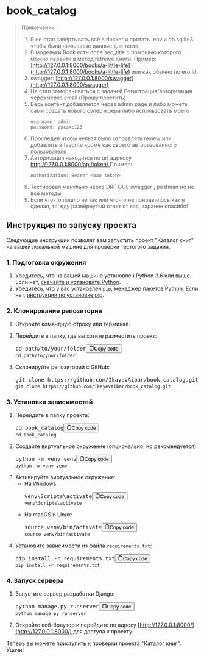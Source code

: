 # book_catalog

> Примечании
>
> 1. Я не стал завёртывать всё в docker и прятать .env и db.sqlite3 чтобы были начальные данные для теста
> 2. В модельки Book есть поле seo_title с помошью которого можно перейти в метод retreive Книги.
>    Пример: [http://127.0.0.1:8000/books/a-little-life](http://127.0.0.1:8000/books/a-little-life) или как обычно по его id
> 3. swagger:  [http://127.0.0.1:8000/swagger](http://127.0.0.1:8000/swagger)
> 4. Не стал заморачиваться с задачей Регистрация/авторизация через через email (Прошу простить)
> 5. Весь контент добавляется через admin page и либо можете сами создать нового супер юзера либо использовать моего
>    ```
>    username: admin
>    password: zxczxc123
>    ```
> 6. Проследил чтобы нельзя было отправлять review или добавлять в favorite кроме как своего авторизованного пользователя
> 7. Авторизация находится по url адрессу [http://127.0.0.1:8000/api/token/
>    ]()Пример:
>    ```
>    Authorization: Bearer <ваш token>
>    ```
> 8. Тестировал манульно через DRF GUI, swagger , postman но не все методы
> 9. Если что-то пошло не так или что-то не понравилось как я сделал, то жду развёрнутый ответ от вас, заранее спасибо!

## Инструкция по запуску проекта

Следующие инструкции позволят вам запустить проект "Каталог книг" на вашей локальной машине для проверки тестогого задания.

### 1. Подготовка окружения

1. Убедитесь, что на вашей машине установлен Python 3.6 или выше. Если нет, [скачайте и установите Python](https://www.python.org/downloads/).
2. Убедитесь, что у вас установлен `pip`, менеджер пакетов Python. Если нет, [инструкции по установке pip](https://pip.pypa.io/en/stable/installing/).

### 2. Клонирование репозитория

1. Откройте командную строку или терминал.
2. Перейдите в папку, где вы хотите разместить проект:

   <pre><div class="bg-black rounded-md mb-4"><div class="flex items-center relative text-gray-200 bg-gray-800 px-4 py-2 text-xs font-sans justify-between rounded-t-md"><span>cd path/to/your/folder</span><button class="flex ml-auto gap-2"><svg stroke="currentColor" fill="none" stroke-width="2" viewBox="0 0 24 24" stroke-linecap="round" stroke-linejoin="round" class="h-4 w-4" height="1em" width="1em" xmlns="http://www.w3.org/2000/svg"><path d="M16 4h2a2 2 0 0 1 2 2v14a2 2 0 0 1-2 2H6a2 2 0 0 1-2-2V6a2 2 0 0 1 2-2h2"></path><rect x="8" y="2" width="8" height="4" rx="1" ry="1"></rect></svg>Copy code</button></div><div class="p-4 overflow-y-auto"><code class="!whitespace-pre hljs language-bash">cd path/to/your/folder
   </code></div></div></pre>
3. Склонируйте репозиторий с GitHub:

   <pre><div class="bg-black rounded-md mb-4"><div class="flex items-center relative text-gray-200 bg-gray-800 px-4 py-2 text-xs font-sans justify-between rounded-t-md"><span>git clone https://github.com/IkayevAibar/book_catalog.git</span><button class="flex ml-auto gap-2"><svg stroke="currentColor" fill="none" stroke-width="2" viewBox="0 0 24 24" stroke-linecap="round" stroke-linejoin="round" class="h-4 w-4" height="1em" width="1em" xmlns="http://www.w3.org/2000/svg"><path d="M16 4h2a2 2 0 0 1 2 2v14a2 2 0 0 1-2 2H6a2 2 0 0 1-2-2V6a2 2 0 0 1 2-2h2"></path><rect x="8" y="2" width="8" height="4" rx="1" ry="1"></rect></svg>Copy code</button></div><div class="p-4 overflow-y-auto"><code class="!whitespace-pre hljs language-bash">git clone https://github.com/IkayevAibar/book_catalog.git
   </code></div></div></pre>

### 3. Установка зависимостей

1. Перейдите в папку проекта:
   <pre><div class="bg-black rounded-md mb-4"><div class="flex items-center relative text-gray-200 bg-gray-800 px-4 py-2 text-xs font-sans justify-between rounded-t-md"><span>cd book_catalog</span><button class="flex ml-auto gap-2"><svg stroke="currentColor" fill="none" stroke-width="2" viewBox="0 0 24 24" stroke-linecap="round" stroke-linejoin="round" class="h-4 w-4" height="1em" width="1em" xmlns="http://www.w3.org/2000/svg"><path d="M16 4h2a2 2 0 0 1 2 2v14a2 2 0 0 1-2 2H6a2 2 0 0 1-2-2V6a2 2 0 0 1 2-2h2"></path><rect x="8" y="2" width="8" height="4" rx="1" ry="1"></rect></svg>Copy code</button></div><div class="p-4 overflow-y-auto"><code class="!whitespace-pre hljs language-bash">cd book_catalog
   </code></div></div></pre>
2. Создайте виртуальное окружение (опционально, но рекомендуется):
   <pre><div class="bg-black rounded-md mb-4"><div class="flex items-center relative text-gray-200 bg-gray-800 px-4 py-2 text-xs font-sans justify-between rounded-t-md"><span>python -m venv venv</span><button class="flex ml-auto gap-2"><svg stroke="currentColor" fill="none" stroke-width="2" viewBox="0 0 24 24" stroke-linecap="round" stroke-linejoin="round" class="h-4 w-4" height="1em" width="1em" xmlns="http://www.w3.org/2000/svg"><path d="M16 4h2a2 2 0 0 1 2 2v14a2 2 0 0 1-2 2H6a2 2 0 0 1-2-2V6a2 2 0 0 1 2-2h2"></path><rect x="8" y="2" width="8" height="4" rx="1" ry="1"></rect></svg>Copy code</button></div><div class="p-4 overflow-y-auto"><code class="!whitespace-pre hljs language-bash">python -m venv venv
   </code></div></div></pre>
3. Активируйте виртуальное окружение:
   * На Windows:
     <pre><div class="bg-black rounded-md mb-4"><div class="flex items-center relative text-gray-200 bg-gray-800 px-4 py-2 text-xs font-sans justify-between rounded-t-md"><span>venv\Scripts\activate</span><button class="flex ml-auto gap-2"><svg stroke="currentColor" fill="none" stroke-width="2" viewBox="0 0 24 24" stroke-linecap="round" stroke-linejoin="round" class="h-4 w-4" height="1em" width="1em" xmlns="http://www.w3.org/2000/svg"><path d="M16 4h2a2 2 0 0 1 2 2v14a2 2 0 0 1-2 2H6a2 2 0 0 1-2-2V6a2 2 0 0 1 2-2h2"></path><rect x="8" y="2" width="8" height="4" rx="1" ry="1"></rect></svg>Copy code</button></div><div class="p-4 overflow-y-auto"><code class="!whitespace-pre hljs language-bash">venv\Scripts\activate
     </code></div></div></pre>
   * На macOS и Linux:
     <pre><div class="bg-black rounded-md mb-4"><div class="flex items-center relative text-gray-200 bg-gray-800 px-4 py-2 text-xs font-sans justify-between rounded-t-md"><span>source venv/bin/activate</span><button class="flex ml-auto gap-2"><svg stroke="currentColor" fill="none" stroke-width="2" viewBox="0 0 24 24" stroke-linecap="round" stroke-linejoin="round" class="h-4 w-4" height="1em" width="1em" xmlns="http://www.w3.org/2000/svg"><path d="M16 4h2a2 2 0 0 1 2 2v14a2 2 0 0 1-2 2H6a2 2 0 0 1-2-2V6a2 2 0 0 1 2-2h2"></path><rect x="8" y="2" width="8" height="4" rx="1" ry="1"></rect></svg>Copy code</button></div><div class="p-4 overflow-y-auto"><code class="!whitespace-pre hljs language-bash">source venv/bin/activate
     </code></div></div></pre>
4. Установите зависимости из файла `requirements.txt`:
   <pre><div class="bg-black rounded-md mb-4"><div class="flex items-center relative text-gray-200 bg-gray-800 px-4 py-2 text-xs font-sans justify-between rounded-t-md"><span>pip install -r requirements.txt</span><button class="flex ml-auto gap-2"><svg stroke="currentColor" fill="none" stroke-width="2" viewBox="0 0 24 24" stroke-linecap="round" stroke-linejoin="round" class="h-4 w-4" height="1em" width="1em" xmlns="http://www.w3.org/2000/svg"><path d="M16 4h2a2 2 0 0 1 2 2v14a2 2 0 0 1-2 2H6a2 2 0 0 1-2-2V6a2 2 0 0 1 2-2h2"></path><rect x="8" y="2" width="8" height="4" rx="1" ry="1"></rect></svg>Copy code</button></div><div class="p-4 overflow-y-auto"><code class="!whitespace-pre hljs language-bash">pip install -r requirements.txt
   </code></div></div></pre>

### 4. Запуск сервера

1. Запустите сервер разработки Django:
   <pre><div class="bg-black rounded-md mb-4"><div class="flex items-center relative text-gray-200 bg-gray-800 px-4 py-2 text-xs font-sans justify-between rounded-t-md"><span>python manage.py runserver</span><button class="flex ml-auto gap-2"><svg stroke="currentColor" fill="none" stroke-width="2" viewBox="0 0 24 24" stroke-linecap="round" stroke-linejoin="round" class="h-4 w-4" height="1em" width="1em" xmlns="http://www.w3.org/2000/svg"><path d="M16 4h2a2 2 0 0 1 2 2v14a2 2 0 0 1-2 2H6a2 2 0 0 1-2-2V6a2 2 0 0 1 2-2h2"></path><rect x="8" y="2" width="8" height="4" rx="1" ry="1"></rect></svg>Copy code</button></div><div class="p-4 overflow-y-auto"><code class="!whitespace-pre hljs language-bash">python manage.py runserver
   </code></div></div></pre>
2. Откройте веб-браузер и перейдите по адресу [http://127.0.0.1:8000/](http://127.0.0.1:8000/) для доступа к проекту.

Теперь вы можете приступить к проверки проекта "Каталог книг". Удачи!
